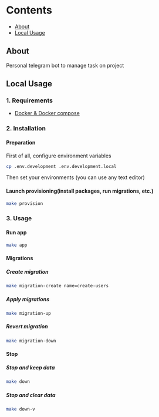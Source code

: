 # Contents
- [About](#about)
- [Local Usage](#local-usage)

## About
Personal telegram bot to manage task on project

## Local Usage

### 1. Requirements

* [Docker & Docker compose](https://docs.docker.com/compose/install/)

### 2. Installation

#### Preparation

First of all, configure environment variables

```bash
cp .env.development .env.development.local
```
Then set your environments (you can use any text editor)

#### Launch provisioning(install packages, run migrations, etc.)

```bash
make provision
```

### 3. Usage

#### Run app

```bash
make app
```

#### Migrations

##### Create migration

```bash
make migration-create name=create-users
```

##### Apply migrations

```bash
make migration-up
```

##### Revert migration

```bash
make migration-down
```

#### Stop

##### Stop and keep data

```bash
make down
```

##### Stop and clear data

```bash
make down-v
```

